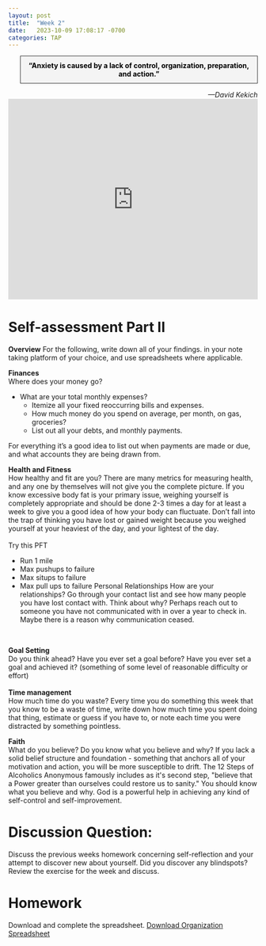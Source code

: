 ```yaml
---
layout: post
title:  "Week 2"
date:   2023-10-09 17:08:17 -0700
categories: TAP
---
```



<blockquote style="background-color: #f4f4f4; border: 1px solid #333; padding: 10px; text-align: center;">
    <strong style="color: black;">“Anxiety is caused by a lack of control, organization, preparation, and action.”</strong>
</blockquote>
<cite style="text-align: right; display: block;">—David Kekich</cite>


<iframe width="100%" height="405" src="https://www.youtube.com/embed/tGdsOXZpyWE?si=YcalIW-h4WQZAZAM" title="YouTube video player" frameborder="0" allow="accelerometer; autoplay; clipboard-write; encrypted-media; gyroscope; picture-in-picture; web-share" allowfullscreen></iframe>

# Self-assessment Part II

**Overview**
For the following, write down all of your findings. in your note taking platform of your choice, and use spreadsheets where applicable. 

**Finances** <br>
Where does your money go? 
- What are your total monthly expenses? 
    - Itemize all your fixed reoccurring bills and expenses. 
    - How much money do you spend on average, per month, on gas, groceries?
    - List out all your debts, and monthly payments. 

For everything it’s a good idea to list out when payments are made or due, and what accounts they are being drawn from.<br>

**Health and Fitness**<br>
How healthy and fit are you?
There are many metrics for measuring health, and any one by themselves will not give you the complete picture. If you know excessive body fat is your primary issue, weighing yourself is completely appropriate and should be done 2-3 times a day for at least a week to give you a good idea of how your body can fluctuate. Don’t fall into the trap of thinking you have lost or gained weight because you weighed yourself at your heaviest of the day, and your lightest of the day. <br>
<br>
Try this PFT 
- Run 1 mile
- Max pushups to failure
- Max situps to failure
- Max pull ups to failure 
Personal Relationships
How are your relationships?
Go through your contact list and see how many people you have lost contact with. Think about why? Perhaps reach out to someone you have not communicated with in over a year to check in. Maybe there is a reason why communication ceased. 
<br>

**Goal Setting** <br>
Do you think ahead?
Have you ever set a goal before? Have you ever set a goal and achieved it? (something of some level of reasonable difficulty or effort) <br> <br>
**Time management** <br>
How much time do you waste? 
Every time you do something this week that you know to be a waste of time, write down how much time you spent doing that thing, estimate or guess if you have to, or note each time you were distracted by something pointless. 
<br>

**Faith** <br>
What do you believe? Do you know what you believe and why? If you lack a solid belief structure and foundation - something that anchors all of your motivation and action, you will be more susceptible to drift. The 12 Steps of Alcoholics Anonymous famously includes as it's second step, "believe that a Power greater than ourselves could restore us to sanity." You should know what you believe and why. God is a powerful help in achieving any kind of self-control and self-improvement. 

# Discussion Question: 
Discuss the previous weeks homework concerning self-reflection and your attempt to discover new about yourself. Did you discover any blindspots? Review the exercise for the week and discuss. 

# Homework 
Download and complete the spreadsheet.
<a href="https://docs.google.com/spreadsheets/d/1540OWR_ovXGzMKe52IwYAkiUbdNfrvl2/edit?usp=drive_link&ouid=116126842740869295492&rtpof=true&sd=true" download>Download Organization Spreadsheet</a>


[Video-Primer]: https://www.youtube.com/watch?v=tGdsOXZpyWE
